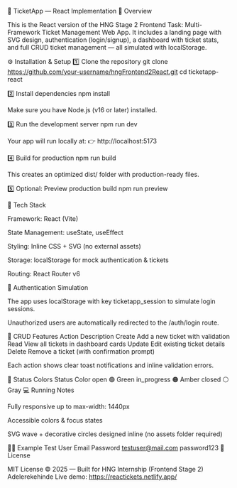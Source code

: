 🧾 TicketApp — React Implementation
🧠 Overview

This is the React version of the HNG Stage 2 Frontend Task: Multi-Framework Ticket Management Web App.
It includes a landing page with SVG design, authentication (login/signup), a dashboard with ticket stats, and full CRUD ticket management — all simulated with localStorage.

⚙️ Installation & Setup
1️⃣ Clone the repository
git clone https://github.com/your-username/hngFrontend2React.git
cd ticketapp-react

2️⃣ Install dependencies
npm install


Make sure you have Node.js (v16 or later) installed.

3️⃣ Run the development server
npm run dev


Your app will run locally at:
👉 http://localhost:5173

4️⃣ Build for production
npm run build


This creates an optimized dist/ folder with production-ready files.

5️⃣ Optional: Preview production build
npm run preview

🧩 Tech Stack

Framework: React (Vite)

State Management: useState, useEffect

Styling: Inline CSS + SVG (no external assets)

Storage: localStorage for mock authentication & tickets

Routing: React Router v6

🔑 Authentication Simulation

The app uses localStorage with key ticketapp_session to simulate login sessions.

Unauthorized users are automatically redirected to the /auth/login route.

🧱 CRUD Features
Action	Description
Create	Add a new ticket with validation
Read	View all tickets in dashboard cards
Update	Edit existing ticket details
Delete	Remove a ticket (with confirmation prompt)

Each action shows clear toast notifications and inline validation errors.

🧠 Status Colors
Status	Color
open	🟢 Green
in_progress	🟠 Amber
closed	⚪ Gray
💻 Running Notes

Fully responsive up to max-width: 1440px

Accessible colors & focus states

SVG wave + decorative circles designed inline (no assets folder required)

🧑‍💻 Example Test User
Email	Password
testuser@mail.com
	password123
📜 License

MIT License © 2025 — Built for HNG Internship (Frontend Stage 2)
Adelerekehinde
Live demo:    https://reactickets.netlify.app/
